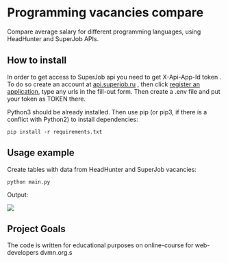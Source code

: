 # Programming vacancies compare

Compare average salary for different programming languages, using HeadHunter and SuperJob APIs.

## How to install

In order to get access to SuperJob api you need to get X-Api-App-Id token . To do so create an account at [api.superjob.ru](https://api.superjob.ru/) , then click [register an application](https://api.superjob.ru/info), type any urls in the fill-out form. Then create a .env file and put your token as TOKEN there.

Python3 should be already installed. Then use pip (or pip3, if there is a conflict with Python2) to install dependencies:

	pip install -r requirements.txt

## Usage example
Create tables with data from HeadHunter and SuperJob vacancies:

    python main.py 

Output:

![](https://i.imgur.com/O7QNHVK.png)

## Project Goals
The code is written for educational purposes on online-course for web-developers dvmn.org.s